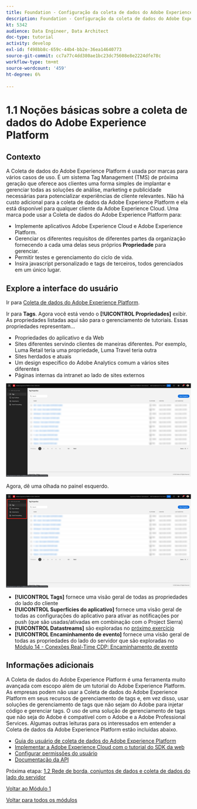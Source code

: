 ```yaml
---
title: Foundation - Configuração da coleta de dados do Adobe Experience Platform e da extensão do SDK da Web - Explicando a coleta de dados do Adobe Experience Platform
description: Foundation - Configuração da coleta de dados do Adobe Experience Platform e da extensão do SDK da Web - Explicando a coleta de dados do Adobe Experience Platform
kt: 5342
audience: Data Engineer, Data Architect
doc-type: tutorial
activity: develop
exl-id: f498bb8c-659c-44b4-bb2e-36ea14640773
source-git-commit: cc7a77c4dd380ae1bc23dc75608e8e2224dfe78c
workflow-type: tm+mt
source-wordcount: '459'
ht-degree: 6%

---
```


# 1.1 Noções básicas sobre a coleta de dados do Adobe Experience Platform

## Contexto

A Coleta de dados do Adobe Experience Platform é usada por marcas para vários casos de uso. É um sistema Tag Management (TMS) de próxima geração que oferece aos clientes uma forma simples de implantar e gerenciar todas as soluções de análise, marketing e publicidade necessárias para potencializar experiências de cliente relevantes. Não há custo adicional para a coleta de dados da Adobe Experience Platform e ela está disponível para qualquer cliente da Adobe Experience Cloud. Uma marca pode usar a Coleta de dados do Adobe Experience Platform para:

- Implemente aplicativos Adobe Experience Cloud e Adobe Experience Platform.
- Gerenciar os diferentes requisitos de diferentes partes da organização fornecendo a cada uma delas seus próprios **Propriedade** para gerenciar.
- Permitir testes e gerenciamento do ciclo de vida.
- Insira javascript personalizado e tags de terceiros, todos gerenciados em um único lugar.

## Explore a interface do usuário

Ir para [Coleta de dados do Adobe Experience Platform](https://experience.adobe.com/#/data-collection/).

Ir para **Tags**. Agora você está vendo o **[!UICONTROL Propriedades]** exibir. As propriedades listadas aqui são para o gerenciamento de tutoriais. Essas propriedades representam...

- Propriedades do aplicativo e da Web
- Sites diferentes servindo clientes de maneiras diferentes. Por exemplo, Luma Retail teria uma propriedade, Luma Travel teria outra
- Sites herdados e atuais
- Um design específico do Adobe Analytics comum a vários sites diferentes
- Páginas internas da intranet ao lado de sites externos

![Exibir propriedades do Launch](./images/launch1.png)

Agora, dê uma olhada no painel esquerdo.

![Iniciar painel esquerdo](./images/launch2.png)

- **[!UICONTROL Tags]** fornece uma visão geral de todas as propriedades do lado do cliente
- **[!UICONTROL Superfícies do aplicativo]** fornece uma visão geral de todas as configurações do aplicativo para ativar as notificações por push (que são usadas/ativadas em combinação com o Project Sierra)
- **[!UICONTROL Datastreams]** são exploradas no [próximo exercício](./ex2.md)
- **[!UICONTROL Encaminhamento de evento]** fornece uma visão geral de todas as propriedades do lado do servidor que são exploradas no [Módulo 14 - Conexões Real-Time CDP: Encaminhamento de evento](../module14/aep-data-collection-ssf.md)

## Informações adicionais

A Coleta de dados do Adobe Experience Platform é uma ferramenta muito avançada com escopo além de um tutorial do Adobe Experience Platform. As empresas podem não usar a Coleta de dados do Adobe Experience Platform em seus recursos de gerenciamento de tags e, em vez disso, usar soluções de gerenciamento de tags que não sejam do Adobe para injetar código e gerenciar tags. O uso de uma solução de gerenciamento de tags que não seja do Adobe é compatível com o Adobe e a Adobe Professional Services.
Algumas outras leituras para os interessados em entender a Coleta de dados da Adobe Experience Platform estão incluídas abaixo.

- [Guia do usuário de coleta de dados do Adobe Experience Platform](https://experienceleague.adobe.com/docs/experience-platform/tags/home.html?lang=pt-BR)
- [Implementar a Adobe Experience Cloud com o tutorial do SDK da web](https://experienceleague.adobe.com/docs/platform-learn/implement-web-sdk/overview.html?lang=pt-BR)
- [Configurar permissões do usuário](https://experienceleague.adobe.com/docs/experience-platform/tags/admin/user-permissions.html)
- [Documentação da API](https://developer.adobelaunch.com/api/)

Próxima etapa: [1.2 Rede de borda, conjuntos de dados e coleta de dados do lado do servidor](./ex2.md)

[Voltar ao Módulo 1](./data-ingestion-launch-web-sdk.md)

[Voltar para todos os módulos](./../../overview.md)
